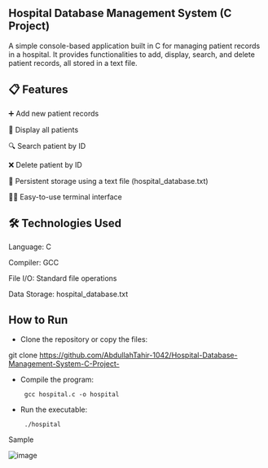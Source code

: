 ## Hospital Database Management System (C Project)

A simple console-based application built in C for managing patient records in a hospital. It provides functionalities to add, display, search, and delete patient records, all stored in a text file.

## 📋 Features

➕ Add new patient records

📄 Display all patients

🔍 Search patient by ID

❌ Delete patient by ID

💾 Persistent storage using a text file (hospital_database.txt)

👨‍⚕️ Easy-to-use terminal interface

## 🛠 Technologies Used
Language: C

Compiler: GCC

File I/O: Standard file operations

Data Storage: hospital_database.txt

## How to Run
* Clone the repository or copy the files:

git clone https://github.com/AbdullahTahir-1042/Hospital-Database-Management-System-C-Project-

* Compile the program:

       gcc hospital.c -o hospital
* Run the executable:

       ./hospital

Sample 

![image](https://github.com/user-attachments/assets/1d62514c-2246-4864-a2eb-af1355617b85)


